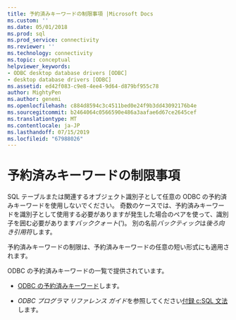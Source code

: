 ```yaml
---
title: 予約済みキーワードの制限事項 |Microsoft Docs
ms.custom: ''
ms.date: 05/01/2018
ms.prod: sql
ms.prod_service: connectivity
ms.reviewer: ''
ms.technology: connectivity
ms.topic: conceptual
helpviewer_keywords:
- ODBC desktop database drivers [ODBC]
- desktop database drivers [ODBC]
ms.assetid: ed42f083-c9e8-4ee4-9d64-d879bf955c78
author: MightyPen
ms.author: genemi
ms.openlocfilehash: c884d8594c3c4511bed0e24f9b3dd43092176b4e
ms.sourcegitcommit: b2464064c0566590e486a3aafae6d67ce2645cef
ms.translationtype: MT
ms.contentlocale: ja-JP
ms.lasthandoff: 07/15/2019
ms.locfileid: "67988026"
---
```

# <a name="reserved-keyword-limitations"></a>予約済みキーワードの制限事項

SQL テーブルまたは関連するオブジェクト識別子として任意の ODBC の予約済みキーワードを使用しないでください。 奇数のケースでは、予約済みキーワードを識別子として使用する必要がありますが発生した場合のペアを使って、識別子を囲む必要があります*バッククォート*(')。 別の名前*バックティック*は*後ろ向き引用符*します。

予約済みキーワードの制限は、予約済みキーワードの任意の短い形式にも適用されます。

ODBC の予約済みキーワードの一覧で提供されています。

- [ODBC の予約済みキーワード](https://docs.microsoft.com/sql/odbc/reference/appendixes/reserved-keywords)します。

- *ODBC プログラマ リファレンス ガイド*を参照してください[付録 c:SQL 文法](https://docs.microsoft.com/sql/odbc/reference/appendixes/appendix-c-sql-grammar)します。

